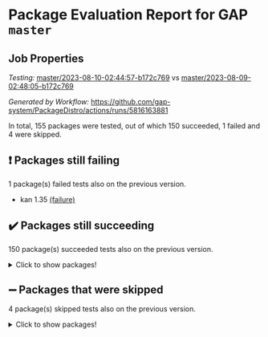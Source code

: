 # Package Evaluation Report for GAP `master`

## Job Properties

*Testing:* [master/2023-08-10-02:44:57-b172c769](https://github.com/gap-system/PackageDistro/blob/data/reports/master/2023-08-10-02:44:57-b172c769) vs [master/2023-08-09-02:48:05-b172c769](https://github.com/gap-system/PackageDistro/blob/data/reports/master/2023-08-09-02:48:05-b172c769)

*Generated by Workflow:* https://github.com/gap-system/PackageDistro/actions/runs/5816163881

In total, 155 packages were tested, out of which 150 succeeded, 1 failed and 4 were skipped.

## :exclamation: Packages still failing

1 package(s) failed tests also on the previous version.
- kan 1.35 [(failure)](https://github.com/gap-system/PackageDistro/actions/runs/5816163881/job/15769121643)

## :heavy_check_mark: Packages still succeeding

150 package(s) succeeded tests also on the previous version.
<details><summary>Click to show packages!</summary>

- 4ti2interface 2023.02-04 [(success)](https://github.com/gap-system/PackageDistro/actions/runs/5816163881/job/15769111556)
- ace 5.6.2 [(success)](https://github.com/gap-system/PackageDistro/actions/runs/5816163881/job/15769111730)
- aclib 1.3.2 [(success)](https://github.com/gap-system/PackageDistro/actions/runs/5816163881/job/15769111855)
- agt 0.3.1 [(success)](https://github.com/gap-system/PackageDistro/actions/runs/5816163881/job/15769112019)
- alnuth 3.2.1 [(success)](https://github.com/gap-system/PackageDistro/actions/runs/5816163881/job/15769112181)
- anupq 3.3.0 [(success)](https://github.com/gap-system/PackageDistro/actions/runs/5816163881/job/15769112335)
- atlasrep 2.1.6 [(success)](https://github.com/gap-system/PackageDistro/actions/runs/5816163881/job/15769112543)
- autodoc 2023.06.19 [(success)](https://github.com/gap-system/PackageDistro/actions/runs/5816163881/job/15769112696)
- automata 1.15 [(success)](https://github.com/gap-system/PackageDistro/actions/runs/5816163881/job/15769112840)
- automgrp 1.3.2 [(success)](https://github.com/gap-system/PackageDistro/actions/runs/5816163881/job/15769112992)
- autpgrp 1.11 [(success)](https://github.com/gap-system/PackageDistro/actions/runs/5816163881/job/15769113152)
- cap 2023.08-03 [(success)](https://github.com/gap-system/PackageDistro/actions/runs/5816163881/job/15769113284)
- caratinterface 2.3.5 [(success)](https://github.com/gap-system/PackageDistro/actions/runs/5816163881/job/15769113443)
- cddinterface 2022.11.01 [(success)](https://github.com/gap-system/PackageDistro/actions/runs/5816163881/job/15769113603)
- circle 1.6.6 [(success)](https://github.com/gap-system/PackageDistro/actions/runs/5816163881/job/15769113778)
- classicpres 1.22 [(success)](https://github.com/gap-system/PackageDistro/actions/runs/5816163881/job/15769113921)
- cohomolo 1.6.11 [(success)](https://github.com/gap-system/PackageDistro/actions/runs/5816163881/job/15769114052)
- congruence 1.2.5 [(success)](https://github.com/gap-system/PackageDistro/actions/runs/5816163881/job/15769114209)
- corelg 1.56 [(success)](https://github.com/gap-system/PackageDistro/actions/runs/5816163881/job/15769114339)
- crime 1.6 [(success)](https://github.com/gap-system/PackageDistro/actions/runs/5816163881/job/15769114483)
- crisp 1.4.6 [(success)](https://github.com/gap-system/PackageDistro/actions/runs/5816163881/job/15769114618)
- crypting 0.10.4 [(success)](https://github.com/gap-system/PackageDistro/actions/runs/5816163881/job/15769114792)
- cryst 4.1.26 [(success)](https://github.com/gap-system/PackageDistro/actions/runs/5816163881/job/15769114929)
- crystcat 1.1.10 [(success)](https://github.com/gap-system/PackageDistro/actions/runs/5816163881/job/15769115118)
- ctbllib 1.3.6 [(success)](https://github.com/gap-system/PackageDistro/actions/runs/5816163881/job/15769115316)
- cubefree 1.19 [(success)](https://github.com/gap-system/PackageDistro/actions/runs/5816163881/job/15769115492)
- curlinterface 2.3.2 [(success)](https://github.com/gap-system/PackageDistro/actions/runs/5816163881/job/15769115643)
- cvec 2.8.1 [(success)](https://github.com/gap-system/PackageDistro/actions/runs/5816163881/job/15769115809)
- datastructures 0.3.0 [(success)](https://github.com/gap-system/PackageDistro/actions/runs/5816163881/job/15769115970)
- deepthought 1.0.6 [(success)](https://github.com/gap-system/PackageDistro/actions/runs/5816163881/job/15769116121)
- design 1.8 [(success)](https://github.com/gap-system/PackageDistro/actions/runs/5816163881/job/15769116267)
- difsets 2.3.1 [(success)](https://github.com/gap-system/PackageDistro/actions/runs/5816163881/job/15769116412)
- digraphs 1.6.2 [(success)](https://github.com/gap-system/PackageDistro/actions/runs/5816163881/job/15769116565)
- edim 1.3.7 [(success)](https://github.com/gap-system/PackageDistro/actions/runs/5816163881/job/15769116718)
- example 4.3.4 [(success)](https://github.com/gap-system/PackageDistro/actions/runs/5816163881/job/15769116871)
- examplesforhomalg 2023.07-01 [(success)](https://github.com/gap-system/PackageDistro/actions/runs/5816163881/job/15769117023)
- factint 1.6.3 [(success)](https://github.com/gap-system/PackageDistro/actions/runs/5816163881/job/15769117201)
- ferret 1.0.9 [(success)](https://github.com/gap-system/PackageDistro/actions/runs/5816163881/job/15769117341)
- fga 1.5.0 [(success)](https://github.com/gap-system/PackageDistro/actions/runs/5816163881/job/15769117536)
- fining 1.5.6 [(success)](https://github.com/gap-system/PackageDistro/actions/runs/5816163881/job/15769117687)
- float 1.0.3 [(success)](https://github.com/gap-system/PackageDistro/actions/runs/5816163881/job/15769117833)
- format 1.4.3 [(success)](https://github.com/gap-system/PackageDistro/actions/runs/5816163881/job/15769117986)
- forms 1.2.9 [(success)](https://github.com/gap-system/PackageDistro/actions/runs/5816163881/job/15769118185)
- fplsa 1.2.6 [(success)](https://github.com/gap-system/PackageDistro/actions/runs/5816163881/job/15769118329)
- fr 2.4.12 [(success)](https://github.com/gap-system/PackageDistro/actions/runs/5816163881/job/15769118444)
- francy 2.0.3 [(success)](https://github.com/gap-system/PackageDistro/actions/runs/5816163881/job/15769118550)
- fwtree 1.3 [(success)](https://github.com/gap-system/PackageDistro/actions/runs/5816163881/job/15769118726)
- gapdoc 1.6.6 [(success)](https://github.com/gap-system/PackageDistro/actions/runs/5816163881/job/15769118839)
- gauss 2023.02-04 [(success)](https://github.com/gap-system/PackageDistro/actions/runs/5816163881/job/15769118963)
- gaussforhomalg 2023.02-04 [(success)](https://github.com/gap-system/PackageDistro/actions/runs/5816163881/job/15769119088)
- gbnp 1.0.5 [(success)](https://github.com/gap-system/PackageDistro/actions/runs/5816163881/job/15769119261)
- generalizedmorphismsforcap 2023.03-01 [(success)](https://github.com/gap-system/PackageDistro/actions/runs/5816163881/job/15769119368)
- genss 1.6.8 [(success)](https://github.com/gap-system/PackageDistro/actions/runs/5816163881/job/15769119476)
- gradedmodules 2023.02-04 [(success)](https://github.com/gap-system/PackageDistro/actions/runs/5816163881/job/15769119556)
- gradedringforhomalg 2023.02-04 [(success)](https://github.com/gap-system/PackageDistro/actions/runs/5816163881/job/15769119650)
- grape 4.9.0 [(success)](https://github.com/gap-system/PackageDistro/actions/runs/5816163881/job/15769119745)
- groupoids 1.73 [(success)](https://github.com/gap-system/PackageDistro/actions/runs/5816163881/job/15769119846)
- grpconst 2.6.4 [(success)](https://github.com/gap-system/PackageDistro/actions/runs/5816163881/job/15769119937)
- guarana 0.96.3 [(success)](https://github.com/gap-system/PackageDistro/actions/runs/5816163881/job/15769120008)
- guava 3.18 [(success)](https://github.com/gap-system/PackageDistro/actions/runs/5816163881/job/15769120109)
- hap 1.57 [(success)](https://github.com/gap-system/PackageDistro/actions/runs/5816163881/job/15769120210)
- hapcryst 0.1.15 [(success)](https://github.com/gap-system/PackageDistro/actions/runs/5816163881/job/15769120311)
- hecke 1.5.3 [(success)](https://github.com/gap-system/PackageDistro/actions/runs/5816163881/job/15769120393)
- help 3.5 [(success)](https://github.com/gap-system/PackageDistro/actions/runs/5816163881/job/15769120504)
- homalg 2023.02-05 [(success)](https://github.com/gap-system/PackageDistro/actions/runs/5816163881/job/15769120616)
- homalgtocas 2023.02-04 [(success)](https://github.com/gap-system/PackageDistro/actions/runs/5816163881/job/15769120709)
- idrel 2.45 [(success)](https://github.com/gap-system/PackageDistro/actions/runs/5816163881/job/15769120800)
- images 1.3.1 [(success)](https://github.com/gap-system/PackageDistro/actions/runs/5816163881/job/15769120888)
- intpic 0.3.0 [(success)](https://github.com/gap-system/PackageDistro/actions/runs/5816163881/job/15769120975)
- io 4.8.1 [(success)](https://github.com/gap-system/PackageDistro/actions/runs/5816163881/job/15769121061)
- io_forhomalg 2023.02-04 [(success)](https://github.com/gap-system/PackageDistro/actions/runs/5816163881/job/15769121156)
- irredsol 1.4.4 [(success)](https://github.com/gap-system/PackageDistro/actions/runs/5816163881/job/15769121264)
- json 2.1.1 [(success)](https://github.com/gap-system/PackageDistro/actions/runs/5816163881/job/15769121379)
- jupyterkernel 1.5.0 [(success)](https://github.com/gap-system/PackageDistro/actions/runs/5816163881/job/15769121490)
- jupyterviz 1.5.6 [(success)](https://github.com/gap-system/PackageDistro/actions/runs/5816163881/job/15769121577)
- kbmag 1.5.11 [(success)](https://github.com/gap-system/PackageDistro/actions/runs/5816163881/job/15769121744)
- laguna 3.9.6 [(success)](https://github.com/gap-system/PackageDistro/actions/runs/5816163881/job/15769121851)
- liealgdb 2.2.1 [(success)](https://github.com/gap-system/PackageDistro/actions/runs/5816163881/job/15769121943)
- liepring 2.8 [(success)](https://github.com/gap-system/PackageDistro/actions/runs/5816163881/job/15769122026)
- liering 2.4.2 [(success)](https://github.com/gap-system/PackageDistro/actions/runs/5816163881/job/15769122129)
- linearalgebraforcap 2023.06-02 [(success)](https://github.com/gap-system/PackageDistro/actions/runs/5816163881/job/15769122228)
- localizeringforhomalg 2023.02-04 [(success)](https://github.com/gap-system/PackageDistro/actions/runs/5816163881/job/15769122331)
- loops 3.4.3 [(success)](https://github.com/gap-system/PackageDistro/actions/runs/5816163881/job/15769122428)
- lpres 1.0.3 [(success)](https://github.com/gap-system/PackageDistro/actions/runs/5816163881/job/15769122526)
- majoranaalgebras 1.5.1 [(success)](https://github.com/gap-system/PackageDistro/actions/runs/5816163881/job/15769122617)
- mapclass 1.4.6 [(success)](https://github.com/gap-system/PackageDistro/actions/runs/5816163881/job/15769122694)
- matgrp 0.70 [(success)](https://github.com/gap-system/PackageDistro/actions/runs/5816163881/job/15769122766)
- matricesforhomalg 2023.02-04 [(success)](https://github.com/gap-system/PackageDistro/actions/runs/5816163881/job/15769122881)
- modisom 2.5.4 [(success)](https://github.com/gap-system/PackageDistro/actions/runs/5816163881/job/15769122984)
- modulepresentationsforcap 2023.08-01 [(success)](https://github.com/gap-system/PackageDistro/actions/runs/5816163881/job/15769123068)
- modules 2023.02-04 [(success)](https://github.com/gap-system/PackageDistro/actions/runs/5816163881/job/15769123139)
- monoidalcategories 2023.07-01 [(success)](https://github.com/gap-system/PackageDistro/actions/runs/5816163881/job/15769123233)
- nconvex 2022.09-01 [(success)](https://github.com/gap-system/PackageDistro/actions/runs/5816163881/job/15769123325)
- nilmat 1.4.2 [(success)](https://github.com/gap-system/PackageDistro/actions/runs/5816163881/job/15769123415)
- nock 1.5 [(success)](https://github.com/gap-system/PackageDistro/actions/runs/5816163881/job/15769123506)
- normalizinterface 1.3.6 [(success)](https://github.com/gap-system/PackageDistro/actions/runs/5816163881/job/15769123622)
- nq 2.5.10 [(success)](https://github.com/gap-system/PackageDistro/actions/runs/5816163881/job/15769123703)
- numericalsgps 1.3.1 [(success)](https://github.com/gap-system/PackageDistro/actions/runs/5816163881/job/15769123795)
- openmath 11.5.3 [(success)](https://github.com/gap-system/PackageDistro/actions/runs/5816163881/job/15769123893)
- orb 4.9.0 [(success)](https://github.com/gap-system/PackageDistro/actions/runs/5816163881/job/15769123974)
- packagemanager 1.4.1 [(success)](https://github.com/gap-system/PackageDistro/actions/runs/5816163881/job/15769124063)
- patternclass 2.4.3 [(success)](https://github.com/gap-system/PackageDistro/actions/runs/5816163881/job/15769124159)
- permut 2.0.4 [(success)](https://github.com/gap-system/PackageDistro/actions/runs/5816163881/job/15769124266)
- polenta 1.3.10 [(success)](https://github.com/gap-system/PackageDistro/actions/runs/5816163881/job/15769124372)
- polymaking 0.8.6 [(success)](https://github.com/gap-system/PackageDistro/actions/runs/5816163881/job/15769124442)
- primgrp 3.4.4 [(success)](https://github.com/gap-system/PackageDistro/actions/runs/5816163881/job/15769124530)
- profiling 2.5.4 [(success)](https://github.com/gap-system/PackageDistro/actions/runs/5816163881/job/15769124626)
- qpa 1.34 [(success)](https://github.com/gap-system/PackageDistro/actions/runs/5816163881/job/15769124735)
- quagroup 1.8.3 [(success)](https://github.com/gap-system/PackageDistro/actions/runs/5816163881/job/15769124863)
- radiroot 2.9 [(success)](https://github.com/gap-system/PackageDistro/actions/runs/5816163881/job/15769124967)
- rcwa 4.7.1 [(success)](https://github.com/gap-system/PackageDistro/actions/runs/5816163881/job/15769125071)
- rds 1.8 [(success)](https://github.com/gap-system/PackageDistro/actions/runs/5816163881/job/15769125159)
- recog 1.4.2 [(success)](https://github.com/gap-system/PackageDistro/actions/runs/5816163881/job/15769125283)
- repndecomp 1.3.0 [(success)](https://github.com/gap-system/PackageDistro/actions/runs/5816163881/job/15769125385)
- repsn 3.1.1 [(success)](https://github.com/gap-system/PackageDistro/actions/runs/5816163881/job/15769125472)
- resclasses 4.7.3 [(success)](https://github.com/gap-system/PackageDistro/actions/runs/5816163881/job/15769125624)
- ringsforhomalg 2023.02-05 [(success)](https://github.com/gap-system/PackageDistro/actions/runs/5816163881/job/15769125797)
- sco 2023.02-04 [(success)](https://github.com/gap-system/PackageDistro/actions/runs/5816163881/job/15769125875)
- scscp 2.4.1 [(success)](https://github.com/gap-system/PackageDistro/actions/runs/5816163881/job/15769126017)
- semigroups 5.2.1 [(success)](https://github.com/gap-system/PackageDistro/actions/runs/5816163881/job/15769126151)
- sglppow 2.3 [(success)](https://github.com/gap-system/PackageDistro/actions/runs/5816163881/job/15769126271)
- sgpviz 0.999.5 [(success)](https://github.com/gap-system/PackageDistro/actions/runs/5816163881/job/15769126397)
- simpcomp 2.1.14 [(success)](https://github.com/gap-system/PackageDistro/actions/runs/5816163881/job/15769126522)
- singular 2023.02.09 [(success)](https://github.com/gap-system/PackageDistro/actions/runs/5816163881/job/15769126701)
- sl2reps 1.1 [(success)](https://github.com/gap-system/PackageDistro/actions/runs/5816163881/job/15769126836)
- sla 1.5.3 [(success)](https://github.com/gap-system/PackageDistro/actions/runs/5816163881/job/15769126958)
- smallgrp 1.5.3 [(success)](https://github.com/gap-system/PackageDistro/actions/runs/5816163881/job/15769127106)
- smallsemi 0.6.13 [(success)](https://github.com/gap-system/PackageDistro/actions/runs/5816163881/job/15769127252)
- sonata 2.9.6 [(success)](https://github.com/gap-system/PackageDistro/actions/runs/5816163881/job/15769127424)
- sophus 1.27 [(success)](https://github.com/gap-system/PackageDistro/actions/runs/5816163881/job/15769127594)
- spinsym 1.5.2 [(success)](https://github.com/gap-system/PackageDistro/actions/runs/5816163881/job/15769127748)
- standardff 0.9.4 [(success)](https://github.com/gap-system/PackageDistro/actions/runs/5816163881/job/15769127944)
- symbcompcc 1.3.2 [(success)](https://github.com/gap-system/PackageDistro/actions/runs/5816163881/job/15769128115)
- thelma 1.3 [(success)](https://github.com/gap-system/PackageDistro/actions/runs/5816163881/job/15769128229)
- tomlib 1.2.9 [(success)](https://github.com/gap-system/PackageDistro/actions/runs/5816163881/job/15769128386)
- toolsforhomalg 2023.07-01 [(success)](https://github.com/gap-system/PackageDistro/actions/runs/5816163881/job/15769128563)
- toric 1.9.5 [(success)](https://github.com/gap-system/PackageDistro/actions/runs/5816163881/job/15769128719)
- toricvarieties 2022.07.13 [(success)](https://github.com/gap-system/PackageDistro/actions/runs/5816163881/job/15769128880)
- transgrp 3.6.4 [(success)](https://github.com/gap-system/PackageDistro/actions/runs/5816163881/job/15769129036)
- ugaly 4.1.3 [(success)](https://github.com/gap-system/PackageDistro/actions/runs/5816163881/job/15769129202)
- unipot 1.5 [(success)](https://github.com/gap-system/PackageDistro/actions/runs/5816163881/job/15769129353)
- unitlib 4.2.0 [(success)](https://github.com/gap-system/PackageDistro/actions/runs/5816163881/job/15769129498)
- utils 0.82 [(success)](https://github.com/gap-system/PackageDistro/actions/runs/5816163881/job/15769129674)
- uuid 0.7 [(success)](https://github.com/gap-system/PackageDistro/actions/runs/5816163881/job/15769129876)
- walrus 0.9991 [(success)](https://github.com/gap-system/PackageDistro/actions/runs/5816163881/job/15769130002)
- wedderga 4.10.4 [(success)](https://github.com/gap-system/PackageDistro/actions/runs/5816163881/job/15769130154)
- xmod 2.91 [(success)](https://github.com/gap-system/PackageDistro/actions/runs/5816163881/job/15769130301)
- xmodalg 1.23 [(success)](https://github.com/gap-system/PackageDistro/actions/runs/5816163881/job/15769130414)
- yangbaxter 0.10.3 [(success)](https://github.com/gap-system/PackageDistro/actions/runs/5816163881/job/15769130534)
- zeromqinterface 0.14 [(success)](https://github.com/gap-system/PackageDistro/actions/runs/5816163881/job/15769130632)
</details>

## :heavy_minus_sign: Packages that were skipped

4 package(s) skipped tests also on the previous version.
<details><summary>Click to show packages!</summary>

- browse 1.8.21 [(skipped)](https://github.com/gap-system/PackageDistro/actions/runs/5816163881/job/15768848231)
- itc 1.5.1 [(skipped)](https://github.com/gap-system/PackageDistro/actions/runs/5816163881/job/15768848231)
- polycyclic 2.16 [(skipped)](https://github.com/gap-system/PackageDistro/actions/runs/5816163881/job/15768848231)
- xgap 4.31 [(skipped)](https://github.com/gap-system/PackageDistro/actions/runs/5816163881/job/15768848231)
</details>


